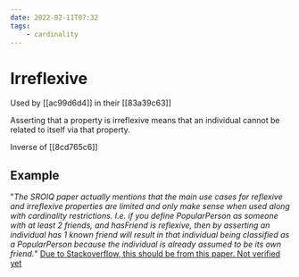 ```yaml
---
date: 2022-02-11T07:32
tags:
    - cardinality
---
```


# Irreflexive

Used by [[ac99d6d4]] in their [[83a39c63]]

Asserting that a property is irreflexive means that an individual cannot be related to itself via that property.

Inverse of [[8cd765c6]]

## Example 

"*The SROIQ paper actually mentions that the main use cases for reflexive and irreflexive properties are limited and only make sense when used along with cardinality restrictions. I.e. if you define PopularPerson as someone with at least 2 friends, and hasFriend is reflexive, then by asserting an individual has 1 known friend will result in that individual being classified as a PopularPerson because the individual is already assumed to be its own friend.*" [Due to Stackoverflow, this should be from this paper. Not verified yet](https://www.cs.man.ac.uk/~ezolin/dl/bib/Even_more_irresistible_SROIQ_(TR_2006).pdf)
